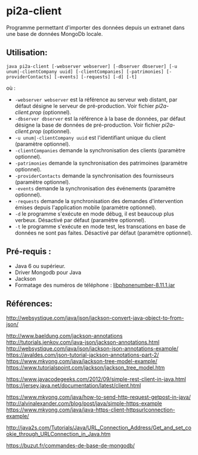 # pi2a-client

Programme permettant d'importer des données depuis un extranet dans une base de données MongoDb locale.

## Utilisation:
```
java pi2a-client [-webserver webserver] [-dbserver dbserver] [-u unum|-clientCompany uuid] [-clientCompanies] [-patrimonies] [-providerContacts] [-events] [-requests] [-d] [-t] 
```
où :
* ```-webserver webserver``` est la référence au serveur web distant, par défaut désigne le serveur de pré-production. Voir fichier *pi2a-client.prop* (optionnel).
* ```-dbserver dbserver``` est la référence à la base de données, par défaut désigne la base de données de pré-production. Voir fichier *pi2a-client.prop* (optionnel).
* ```-u unum|-clientCompany uuid``` est l'identifiant unique du client (paramètre optionnel).
* ```-clientCompanies``` demande la synchronisation des clients (paramètre optionnel).
* ```-patrimonies``` demande la synchronisation des patrimoines (paramètre optionnel).
* ```-providerContacts``` demande la synchronisation des fournisseurs (paramètre optionnel).
* ```-events``` demande la synchronisation des événements (paramètre optionnel).
* ```-requests``` demande la synchronisation des demandes d'intervention émises depuis l'application mobile (paramètre optionnel).
* ```-d``` le programme s'exécute en mode débug, il est beaucoup plus verbeux. Désactivé par défaut (paramètre optionnel).
* ```-t``` le programme s'exécute en mode test, les transcations en base de données ne sont pas faites. Désactivé par défaut (paramètre optionnel).

## Pré-requis :
- Java 6 ou supérieur.
- Driver Mongodb pour Java
- Jackson
- Formatage des numéros de téléphone : [libphonenumber-8.11.1.jar](https://github.com/google/libphonenumber)

## Références:

http://websystique.com/java/json/jackson-convert-java-object-to-from-json/

http://www.baeldung.com/jackson-annotations
http://tutorials.jenkov.com/java-json/jackson-annotations.html
http://websystique.com/java/json/jackson-json-annotations-example/
https://avaldes.com/json-tutorial-jackson-annotations-part-2/
https://www.mkyong.com/java/jackson-tree-model-example/
https://www.tutorialspoint.com/jackson/jackson_tree_model.htm

https://www.javacodegeeks.com/2012/09/simple-rest-client-in-java.html
https://jersey.java.net/documentation/latest/client.html

https://www.mkyong.com/java/how-to-send-http-request-getpost-in-java/
http://alvinalexander.com/blog/post/java/simple-https-example
https://www.mkyong.com/java/java-https-client-httpsurlconnection-example/

http://java2s.com/Tutorials/Java/URL_Connection_Address/Get_and_set_cookie_through_URLConnection_in_Java.htm

https://buzut.fr/commandes-de-base-de-mongodb/

